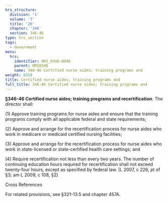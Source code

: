```yaml
---
hrs_structure:
  division: '1'
  volume: '7'
  title: '20'
  chapter: '346'
  section: 346-46
type: hrs_section
tags:
  - Government
menu:
  hrs:
    identifier: HRS_0346-0046
    parent: HRS0346
    name: 346-46 Certified nurse aides; training programs and
weight: 8310
title: Certified nurse aides; training programs and
full_title: 346-46 Certified nurse aides; training programs and
---
```

**§346-46 Certified nurse aides; training programs and recertification.** The director shall:

(1) Approve training programs for nurse aides and ensure that the training programs comply with all applicable federal and state requirements;

(2) Approve and arrange for the recertification process for nurse aides who work in medicare or medicaid certified nursing facilities;

(3) Approve and arrange for the recertification process for nurse aides who work in state-licensed or state-certified health care settings; and

(4) Require recertification not less than every two years. The number of continuing education hours required for recertification shall not exceed twenty-four hours, except as specified by federal law. [L 2007, c 226, pt of §3; am L 2009, c 108, §2]

Cross References

For related provisions, see §321-13.5 and chapter 457A.